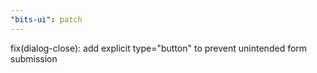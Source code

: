 ```yaml
---
"bits-ui": patch
---
```


fix(dialog-close): add explicit type="button" to prevent unintended form submission
